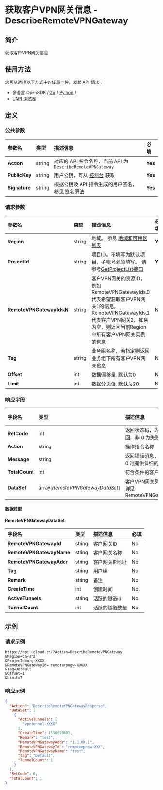 # 获取客户VPN网关信息 - DescribeRemoteVPNGateway

## 简介

获取客户VPN网关信息






## 使用方法

您可以选择以下方式中的任意一种，发起 API 请求：
- 多语言 OpenSDK / [Go](https://github.com/ucloud/ucloud-sdk-go) / [Python](https://github.com/ucloud/ucloud-sdk-python3) /
- [UAPI 浏览器](https://console.ucloud.cn/uapi/detail?id=DescribeRemoteVPNGateway)


## 定义

### 公共参数

| 参数名 | 类型 | 描述信息 | 必填 |
|:---|:---|:---|:---|
| **Action**     | string  | 对应的 API 指令名称，当前 API 为 `DescribeRemoteVPNGateway`                        | **Yes** |
| **PublicKey**  | string  | 用户公钥，可从 [控制台](https://console.ucloud.cn/uapi/apikey) 获取                                             | **Yes** |
| **Signature**  | string  | 根据公钥及 API 指令生成的用户签名，参见 [签名算法](api/summary/signature.md)  | **Yes** |

### 请求参数

| 参数名 | 类型 | 描述信息 | 必填 |
|:---|:---|:---|:---|
| **Region** | string | 地域。 参见 [地域和可用区列表](api/summary/regionlist) |**Yes**|
| **ProjectId** | string | 项目ID。不填写为默认项目，子帐号必须填写。 请参考[GetProjectList接口](api/summary/get_project_list) |**Yes**|
| **RemoteVPNGatewayIds.N** | string | 客户VPN网关的资源ID，例如RemoteVPNGatewayIds.0代表希望获取客户VPN网关1的信息，RemoteVPNGatewayIds.1代表客户VPN网关2，如果为空，则返回当前Region中所有客户VPN网关实例的信息 |No|
| **Tag** | string | 业务组名称，若指定则返回业务组下所有客户VPN网关信息 |No|
| **Offset** | int | 数据偏移量, 默认为0 |No|
| **Limit** | int | 数据分页值, 默认为20 |No|

### 响应字段

| 字段名 | 类型 | 描述信息 | 必填 |
|:---|:---|:---|:---|
| **RetCode** | int | 返回状态码，为 0 则为成功返回，非 0 为失败 |**Yes**|
| **Action** | string | 操作指令名称 |**Yes**|
| **Message** | string | 返回错误消息，当 `RetCode` 非 0 时提供详细的描述信息 |No|
| **TotalCount** | int | 符合条件的客户VPN网关总数 |No|
| **DataSet** | array[[*RemoteVPNGatewayDataSet*](#RemoteVPNGatewayDataSet)] | 客户VPN网关列表, 每项参数详见 RemoteVPNGatewayDataSet |No|

#### 数据模型


#### RemoteVPNGatewayDataSet

| 字段名 | 类型 | 描述信息 | 必填 |
|:---|:---|:---|:---|
| **RemoteVPNGatewayId** | string | 客户网关ID |No|
| **RemoteVPNGatewayName** | string | 客户网关名称 |No|
| **RemoteVPNGatewayAddr** | string | 客户网关IP地址 |No|
| **Tag** | string | 用户组 |No|
| **Remark** | string | 备注 |No|
| **CreateTime** | int | 创建时间 |No|
| **ActiveTunnels** | string | 活跃的隧道id |No|
| **TunnelCount** | int | 活跃的隧道数量 |No|

## 示例

### 请求示例
    
```
https://api.ucloud.cn/?Action=DescribeRemoteVPNGateway
&Region=cn-sh2
&ProjecId=org-XXXX
&RemoteVPNGatewayId= remotevpngw-XXXXX
&Tag=Default
&Offset=1
&Limit=7
```

### 响应示例
    
```json
{
  "Action": "DescribeRemoteVPNGatewayResponse",
  "DataSet": [
    {
      "ActiveTunnels": [
        "vpntunnel-XXXX"
      ],
      "CreateTime": 1530070801,
      "Remark": "test",
      "RemoteVPNGatewayAddr": "1.1.XX.1",
      "RemoteVPNGatewayId": "remotevpngw-XXX",
      "RemoteVPNGatewayName": "test",
      "Tag": "Default",
      "TunnelCount": 1
    }
  ],
  "RetCode": 0,
  "TotalCount": 1
}
```





